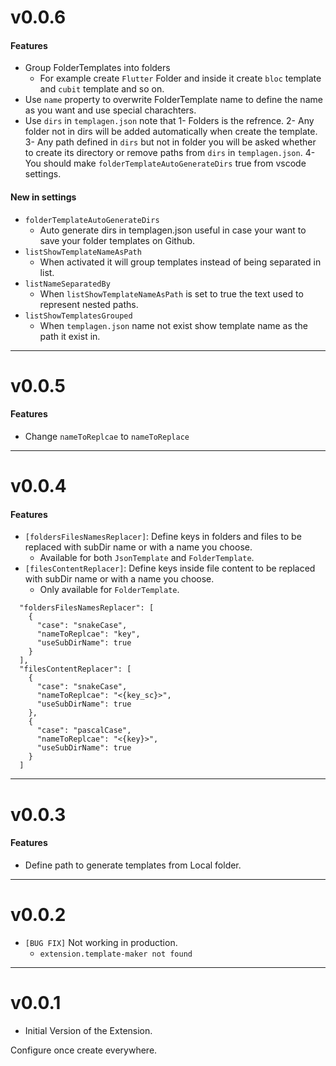 <!-- TODO every release -->

# v0.0.6

#### Features

- Group FolderTemplates into folders
  - For example create `Flutter` Folder and inside it create `bloc` template and `cubit` template and so on.
- Use `name` property to overwrite FolderTemplate name to define the name as you want and use special charachters.
- Use `dirs` in `templagen.json` note that
  1- Folders is the refrence.
  2- Any folder not in dirs will be added automatically when create the template.
  3- Any path defined in `dirs` but not in folder you will be asked whether to create its directory or remove paths from `dirs` in `templagen.json`.
  4- You should make `folderTemplateAutoGenerateDirs` true from vscode settings.

#### New in settings

- `folderTemplateAutoGenerateDirs`
  - Auto generate dirs in templagen.json useful in case your want to save your folder templates on Github.
- `listShowTemplateNameAsPath`
  - When activated it will group templates instead of being separated in list.
- `listNameSeparatedBy`
  - When `listShowTemplateNameAsPath` is set to true the text used to represent nested paths.
- `listShowTemplatesGrouped`
  - When `templagen.json` name not exist show template name as the path it exist in.

---

# v0.0.5

#### Features

- Change `nameToReplcae` to `nameToReplace`

---

# v0.0.4

#### Features

- `[foldersFilesNamesReplacer]`: Define keys in folders and files to be replaced with subDir name or with a name you choose.
  - Available for both `JsonTemplate` and `FolderTemplate`.
- `[filesContentReplacer]`: Define keys inside file content to be replaced with subDir name or with a name you choose.
  - Only available for `FolderTemplate`.

```
  "foldersFilesNamesReplacer": [
    {
      "case": "snakeCase",
      "nameToReplcae": "key",
      "useSubDirName": true
    }
  ],
  "filesContentReplacer": [
    {
      "case": "snakeCase",
      "nameToReplcae": "<{key_sc}>",
      "useSubDirName": true
    },
    {
      "case": "pascalCase",
      "nameToReplcae": "<{key}>",
      "useSubDirName": true
    }
  ]

```

---

# v0.0.3

#### Features

- Define path to generate templates from Local folder.

---

# v0.0.2

- `[BUG FIX]` Not working in production.
  - `extension.template-maker not found`

---

# v0.0.1

- Initial Version of the Extension.

Configure once create everywhere.
